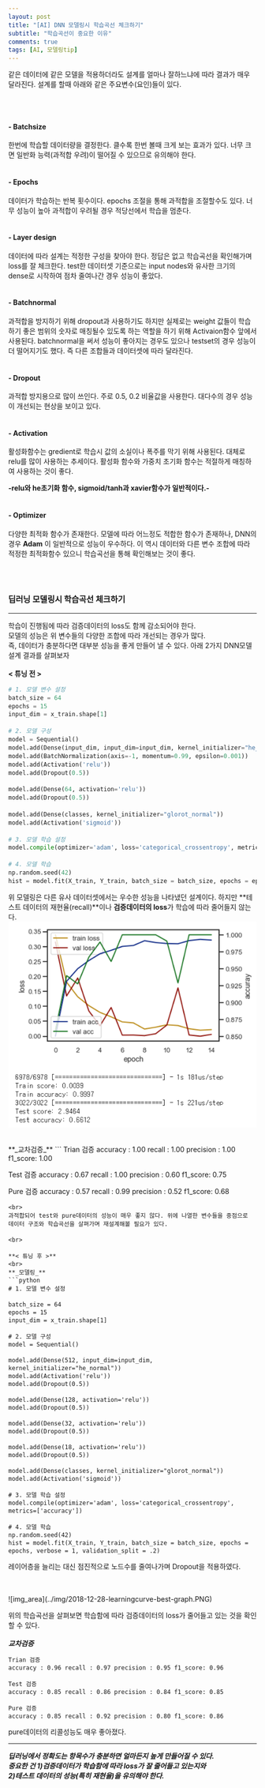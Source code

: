 ```yaml
---
layout: post
title: "[AI] DNN 모델링시 학습곡선 체크하기"
subtitle: "학습곡선이 중요한 이유"
comments: true
tags: [AI, 모델링tip]
---
```


같은 데이터에 같은 모델을 적용하더라도 설계를 얼마나 잘하느냐에 따라 결과가 매우 달라진다.
설계를 할때 아래와 같은 주요변수(요인)들이 있다.

<br><br>
#### - Batchsize
한번에 학습할 데이터량을 결정한다.
클수록 한번 볼때 크게 보는 효과가 있다. 너무 크면 일반화 능력(과적합 우려)이 떨어질 수 있으므로 유의해야 한다.
<br><br>
#### - Epochs
데이터가 학습하는 반복 횟수이다. epochs 조절을 통해 과적합을 조절할수도 있다.
너무 성능이 높아 과적합이 우려될 경우 적당선에서 학습을 멈춘다.
<br><br>
#### - Layer design
데이터에 따라 설계는 적정한 구성을 찾아야 한다.
정답은 없고 학습곡선을 확인해가며 loss를 잘 체크한다.
test한 데이터셋 기준으로는 input nodes와 유사한 크기의 dense로 시작하여 점차 줄여나간 경우 성능이 좋았다.
<br><br>
#### - Batchnormal
과적합을 방지하기 위해 dropout과 사용하기도 하지만 실제로는 weight 값들이 학습하기 좋은 범위의 숫자로 매칭될수 있도록 하는 역할을 하기 위해 Activaion함수 앞에서 사용된다.
batchnormal을 써서 성능이 좋아지는 경우도 있으나 testset의 경우 성능이 더 떨어지기도 했다. 즉 다른 조합들과 데이터셋에 따라 달라진다.
<br><br>
#### - Dropout
과적합 방지용으로 많이 쓰인다. 주로 0.5, 0.2 비율값을 사용한다. 대다수의 경우 성능이 개선되는 현상을 보이고 있다.
<br><br>
#### - Activation
활성화함수는 gredient로 학습시 값의 소실이나 폭주를 막기 위해 사용된다. 대체로 relu를 많이 사용하는 추세이다. 활성화 함수와 가중치 초기화 함수는 적절하게 매칭하여 사용하는 것이 좋다.<br>

**-relu와 he초기화 함수, sigmoid/tanh과 xavier함수가 일반적이다.-**
<br><br>
#### - Optimizer
다양한 최적화 함수가 존재한다. 모델에 따라 어느정도 적합한 함수가 존재하나, DNN의 경우 **Adam** 이 일반적으로 성능이 우수하다. 이 역시 데이터와 다른 변수 조합에 따라 적정한 최적화함수 있으니 학습곡선을 통해 확인해보는 것이 좋다.

<br><br>



### 딥러닝 모델링시 학습곡선 체크하기
---
학습이 진행됨에 따라 검증데이터의 loss도 함께 감소되어야 한다.<br>
모델의 성능은 위 변수들의 다양한 조합에 따라 개선되는 경우가 많다.<br>
즉, 데이터가 충분하다면 대부분 성능을 좋게 만들어 낼 수 있다.
아래 2가지 DNN모델 설계 결과를 살펴보자
<br>
<br>
**< 튜닝 전 >**
```python
# 1. 모델 변수 설정
batch_size = 64
epochs = 15
input_dim = x_train.shape[1]

# 2. 모델 구성
model = Sequential()
model.add(Dense(input_dim, input_dim=input_dim, kernel_initializer="he_normal"))
model.add(BatchNormalization(axis=-1, momentum=0.99, epsilon=0.001))
model.add(Activation('relu'))
model.add(Dropout(0.5))

model.add(Dense(64, activation='relu'))
model.add(Dropout(0.5))

model.add(Dense(classes, kernel_initializer="glorot_normal"))
model.add(Activation('sigmoid'))

# 3. 모델 학습 설정
model.compile(optimizer='adam', loss='categorical_crossentropy', metrics=['accuracy'])

# 4. 모델 학습
np.random.seed(42)
hist = model.fit(X_train, Y_train, batch_size = batch_size, epochs = epochs, verbose = 1, validation_split = .2)

```
위 모델링은 다른 유사 데이터셋에서는 우수한 성능을 나타냈던 설계이다. 하지만 **테스트 데이터의 재현율(recall)**이나 **검증데이터의 loss**가 학습에 따라 줄어들지 않는다.
<br>
![img_area](../img/2018-12-28-learningcurve-worst-graph.PNG)

<br>
**_교차검증_**
```
Trian 검증
accuracy : 1.00 recall : 1.00 precision : 1.00 f1_score: 1.00

Test 검증
accuracy : 0.67 recall : 1.00 precision : 0.60 f1_score: 0.75

Pure 검증
accuracy : 0.57 recall : 0.99 precision : 0.52 f1_score: 0.68
```
<br>
과적합되어 test와 pure데이터의 성능이 매우 좋지 않다. 위에 나열한 변수들을 중점으로 데이터 구조와 학습곡선을 살펴가며 재설계해볼 필요가 있다.

<br>

**< 튜닝 후 >**
<br>
**_모델링_**
```python
# 1. 모델 변수 설정

batch_size = 64  
epochs = 15
input_dim = x_train.shape[1]

# 2. 모델 구성
model = Sequential()

model.add(Dense(512, input_dim=input_dim, kernel_initializer="he_normal"))
model.add(Activation('relu'))
model.add(Dropout(0.5))

model.add(Dense(128, activation='relu'))
model.add(Dropout(0.5))

model.add(Dense(32, activation='relu'))
model.add(Dropout(0.5))

model.add(Dense(18, activation='relu'))
model.add(Dropout(0.5))

model.add(Dense(classes, kernel_initializer="glorot_normal"))
model.add(Activation('sigmoid'))

# 3. 모델 학습 설정
model.compile(optimizer='adam', loss='categorical_crossentropy', metrics=['accuracy'])  

# 4. 모델 학습
np.random.seed(42)
hist = model.fit(X_train, Y_train, batch_size = batch_size, epochs = epochs, verbose = 1, validation_split = .2)

```
레이어층을 늘리는 대신 점진적으로 노드수를 줄여나가며 Dropout을 적용하였다.

<br>

<img max-height="100px" width="100%">
![img_area](../img/2018-12-28-learningcurve-best-graph.PNG)
</img>

위의 학습곡선을 살펴보면 학습함에 따라 검증데이터의 loss가 줄어들고 있는 것을 확인할 수 있다.
<br><br>
**_교차검증_**
```
Trian 검증
accuracy : 0.96 recall : 0.97 precision : 0.95 f1_score: 0.96

Test 검증
accuracy : 0.85 recall : 0.86 precision : 0.84 f1_score: 0.85

Pure 검증
accuracy : 0.85 recall : 0.92 precision : 0.80 f1_score: 0.86
```
pure데이터의 리콜성능도 매우 좋아졌다.

---

**_딥러닝에서 정확도는 항목수가 충분하면 얼마든지 높게 만들어질 수 있다.<br>
중요한 건 1)검증데이터가 학습함에 따라 loss가 잘 줄어들고 있는지와<br>
2)테스트 데이터의 성능(특히 재현율)을 유의해야 한다._**
<br>
